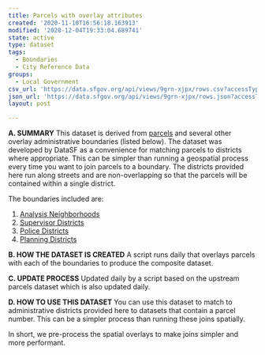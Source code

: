 ```yaml
---
title: Parcels with overlay attributes
created: '2020-11-10T16:56:18.163913'
modified: '2020-12-04T19:33:04.689741'
state: active
type: dataset
tags:
  - Boundaries
  - City Reference Data
groups:
  - Local Government
csv_url: 'https://data.sfgov.org/api/views/9grn-xjpx/rows.csv?accessType=DOWNLOAD'
json_url: 'https://data.sfgov.org/api/views/9grn-xjpx/rows.json?accessType=DOWNLOAD'
layout: post

---
```

<strong>A. SUMMARY</strong>
This dataset is derived from <a href="https://data.sfgov.org/Geographic-Locations-and-Boundaries/Parcels-Active-and-Retired/acdm-wktn">parcels</a> and several other overlay administrative boundaries (listed below). The dataset was developed by DataSF as a convenience for matching parcels to districts where appropriate. This can be simpler than running a geospatial process every time you want to join parcels to a boundary. The districts provided here run along streets and are non-overlapping so that the parcels will be contained within a single district.

The boundaries included are:
1. <a href="https://data.sfgov.org/Geographic-Locations-and-Boundaries/Analysis-Neighborhoods/p5b7-5n3h">Analysis Neighborhoods</a>
2. <a href="https://data.sfgov.org/Geographic-Locations-and-Boundaries/Current-Supervisor-Districts/8nkz-x4ny">Supervisor Districts</a>
3. <a href="https://data.sfgov.org/Public-Safety/Current-Police-Districts/wkhw-cjsf">Police Districts</a>
4. <a href="https://data.sfgov.org/Geographic-Locations-and-Boundaries/Planning-Districts/ttns-6zj3">Planning Districts</a>

<strong>B. HOW THE DATASET IS CREATED</strong>
A script runs daily that overlays parcels with each of the boundaries to produce the composite dataset.

<strong>C. UPDATE PROCESS</strong>
Updated daily by a script based on the upstream parcels dataset which is also updated daily.

<strong>D. HOW TO USE THIS DATASET</strong>
You can use this dataset to match to administrative districts provided here to datasets that contain a parcel number. This can be a simpler process than running these joins spatially. 

In short, we pre-process the spatial overlays to make joins simpler and more performant.
